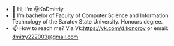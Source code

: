 - 👋 Hi, I’m @KnDmitriy
- 🌱 I’m bachelor of Faculty of Computer Science and Information Technology of the Saratov State University. Honours degree.
- 📫 How to reach me? Via Vk:https://vk.com/d.konorov or email: dmitry222003@gmail.com

<!---
KnDmitriy/KnDmitriy is a ✨ special ✨ repository because its `README.md` (this file) appears on your GitHub profile.
You can click the Preview link to take a look at your changes.
--->
